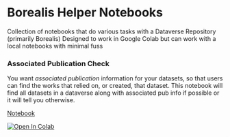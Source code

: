 # Borealis Helper Notebooks
Collection of notebooks that do various tasks with a Dataverse Repository (primarily Borealis)
Designed to work in Google Colab but can work with a local notebooks with minimal fuss


### Associated Publication Check
You want _associated publication_ information for your datasets, so that users can find the works that relied on, or created, that dataset. This notebook will find all datasets in a dataverse along with associated pub info if possible or it will tell you otherwise. 

[Notebook](Check_Associated_Publication.ipynb)

[![Open In Colab](https://colab.research.google.com/assets/colab-badge.svg)](https://colab.research.google.com/github/elibtronic/Borealis_Helper_Notebooks/blob/main/Check_Associated_Publication.ipynb)
